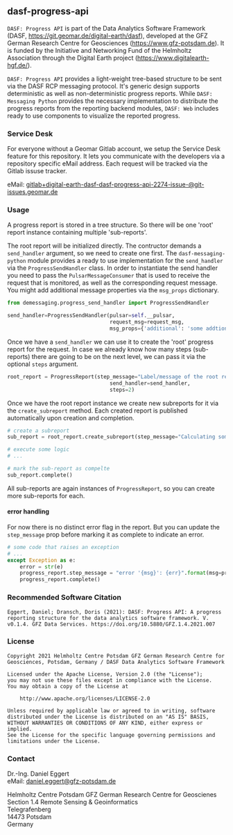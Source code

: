 ## dasf-progress-api

`DASF: Progress API` is part of the Data Analytics Software Framework (DASF, https://git.geomar.de/digital-earth/dasf), 
developed at the GFZ German Research Centre for Geosciences (https://www.gfz-potsdam.de). 
It is funded by the Initiative and Networking Fund of the Helmholtz Association through the Digital Earth project 
(https://www.digitalearth-hgf.de/).

`DASF: Progress API` provides a light-weight tree-based structure to be sent via the DASF RCP messaging protocol. 
It's generic design supports deterministic as well as non-deterministic progress reports. 
While `DASF: Messaging Python` provides the necessary implementation to distribute 
the progress reports from the reporting backend modules, 
`DASF: Web` includes ready to use components to visualize the reported progress.

### Service Desk

For everyone without a Geomar Gitlab account, we setup the Service Desk feature for this repository.
It lets you communicate with the developers via a repository specific eMail address. Each request will be tracked via the Gitlab issuse tracker.

eMail: [gitlab+digital-earth-dasf-dasf-progress-api-2274-issue-@git-issues.geomar.de](mailto:gitlab+digital-earth-dasf-dasf-progress-api-2274-issue-@git-issues.geomar.de)


### Usage

A progress report is stored in a tree structure. So there will be one 'root' report instance containing multiple 'sub-reports'.

The root report will be initialized directly. The contructor demands a `send_handler` argument, so we need to create one first. 
The `dasf-messaging-python` module provides a ready to use implementation for the `send_handler` via the `ProgressSendHandler` class.
In order to instantiate the send handler you need to pass the `PulsarMessageConsumer` that is used to receive the request that is monitored,
as well as the corresponding request message. You might add additional message properties via the `msg_props` dictionary.

```python
from demessaging.progress_send_handler import ProgressSendHandler

send_handler=ProgressSendHandler(pulsar=self.__pulsar,
                                 request_msg=request_msg,
                                 msg_props={'additional': 'some addtional property'})
```

Once we have a `send_handler` we can use it to create the 'root' progress report for the request.
In case we already know how many steps (sub-reports) there are going to be on the next level, we can pass it via the optional `steps` argument.

```python
root_report = ProgressReport(step_message="Label/message of the root report",
                                 send_handler=send_handler,
                                 steps=2)
```

Once we have the root report instance we create new subreports for it via the `create_subreport` method. 
Each created report is published automatically upon creation and completion.

```python
# create a subreport
sub_report = root_report.create_subreport(step_message="Calculating something")

# execute some logic
# ...

# mark the sub-report as compelte
sub_report.complete()
```

All sub-reports are again instances of `ProgressReport`, so you can create more sub-reports for each.

#### error handling
For now there is no distinct error flag in the report. 
But you can update the `step_message` prop before marking it as complete to indicate an error.

```python
# some code that raises an exception
# ...
except Exception as e:
    error = str(e)
    progress_report.step_message = "error '{msg}': {err}".format(msg=progress_report.step_message, err=error)
    progress_report.complete()
```

### Recommended Software Citation

`Eggert, Daniel; Dransch, Doris (2021): DASF: Progress API: A progress reporting structure for the data analytics software framework. V. v0.1.4. GFZ Data Services. https://doi.org/10.5880/GFZ.1.4.2021.007`


### License
```
Copyright 2021 Helmholtz Centre Potsdam GFZ German Research Centre for Geosciences, Potsdam, Germany / DASF Data Analytics Software Framework

Licensed under the Apache License, Version 2.0 (the "License");
you may not use these files except in compliance with the License.
You may obtain a copy of the License at

    http://www.apache.org/licenses/LICENSE-2.0

Unless required by applicable law or agreed to in writing, software
distributed under the License is distributed on an "AS IS" BASIS,
WITHOUT WARRANTIES OR CONDITIONS OF ANY KIND, either express or implied.
See the License for the specific language governing permissions and
limitations under the License.
```

### Contact
Dr.-Ing. Daniel Eggert  
eMail: <daniel.eggert@gfz-potsdam.de>


Helmholtz Centre Potsdam GFZ German Research Centre for Geoscienes  
Section 1.4 Remote Sensing & Geoinformatics  
Telegrafenberg  
14473 Potsdam  
Germany
